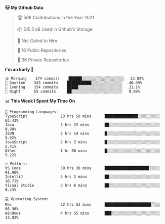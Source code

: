 <!--START_SECTION:waka-->
**🐱 My Github Data** 

> 🏆 509 Contributions in the Year 2021
 > 
> 📦 515.5 kB Used in Github's Storage 
 > 
> 🚫 Not Opted to Hire
 > 
> 📜 16 Public Repositories 
 > 
> 🔑 36 Private Repositories  
 > 
**I'm an Early 🐤** 

```text
🌞 Morning    174 commits    ██████░░░░░░░░░░░░░░░░░░░   23.84% 
🌆 Daytime    343 commits    ███████████░░░░░░░░░░░░░░   46.99% 
🌃 Evening    154 commits    █████░░░░░░░░░░░░░░░░░░░░   21.1% 
🌙 Night      59 commits     ██░░░░░░░░░░░░░░░░░░░░░░░   8.08%

```


📊 **This Week I Spent My Time On** 

```text
💬 Programming Languages: 
TypeScript               23 hrs 58 mins      ███████████████░░░░░░░░░░   63.43% 
Java                     3 hrs 23 mins       ██░░░░░░░░░░░░░░░░░░░░░░░   8.98% 
JSON                     2 hrs 14 mins       █░░░░░░░░░░░░░░░░░░░░░░░░   5.92% 
JavaScript               2 hrs 2 mins        █░░░░░░░░░░░░░░░░░░░░░░░░   5.41% 
Other                    1 hr 58 mins        █░░░░░░░░░░░░░░░░░░░░░░░░   5.22%

🔥 Editors: 
VS Code                  30 hrs 38 mins      ████████████████████░░░░░   81.06% 
IntelliJ                 4 hrs 2 mins        ██░░░░░░░░░░░░░░░░░░░░░░░   10.71% 
Visual Studio            3 hrs 6 mins        ██░░░░░░░░░░░░░░░░░░░░░░░   8.24%

💻 Operating System: 
Mac                      32 hrs 53 mins      █████████████████████░░░░   86.98% 
Windows                  4 hrs 55 mins       ███░░░░░░░░░░░░░░░░░░░░░░   13.02%

```


<!--END_SECTION:waka-->

